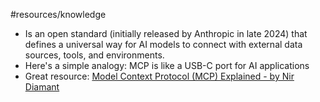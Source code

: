 #resources/knowledge  

- Is an open standard (initially released by Anthropic in late 2024) that defines a universal way for AI models to connect with external data sources, tools, and environments.
- Here's a simple analogy: MCP is like a USB-C port for AI applications
- Great resource: [Model Context Protocol (MCP) Explained - by Nir Diamant](https://diamantai.substack.com/p/model-context-protocol-mcp-explained)